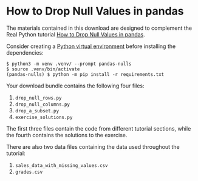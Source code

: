 # How to Drop Null Values in pandas

The materials contained in this download are designed to complement the Real Python tutorial [How to Drop Null Values in pandas](https://realpython.com/how-to-drop-null-values-in-pandas/).

Consider creating a [Python virtual environment](https://realpython.com/python-virtual-environments-a-primer/) before installing the dependencies:

```shell
$ python3 -m venv .venv/ --prompt pandas-nulls
$ source .venv/bin/activate
(pandas-nulls) $ python -m pip install -r requirements.txt
```

Your download bundle contains the following four files:

1. `drop_null_rows.py`
2. `drop_null_columns.py`
3. `drop_a_subset.py`
4. `exercise_solutions.py`

The first three files contain the code from different tutorial sections, while the fourth contains the solutions to the exercise.

There are also two data files containing the data used throughout the tutorial:

1. `sales_data_with_missing_values.csv`
2. `grades.csv`
